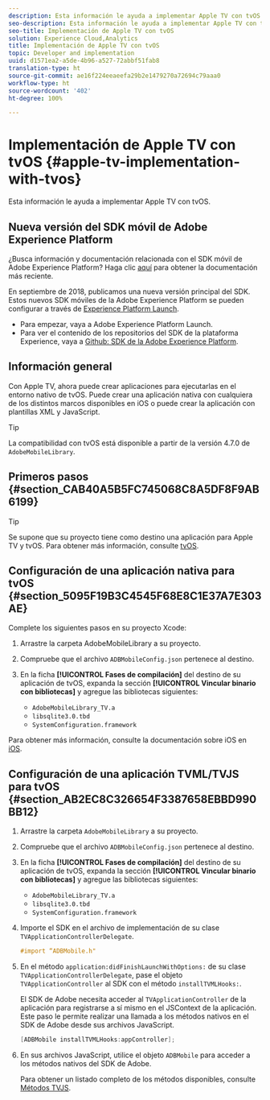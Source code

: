 ```yaml
---
description: Esta información le ayuda a implementar Apple TV con tvOS.
seo-description: Esta información le ayuda a implementar Apple TV con tvOS.
seo-title: Implementación de Apple TV con tvOS
solution: Experience Cloud,Analytics
title: Implementación de Apple TV con tvOS
topic: Developer and implementation
uuid: d1571ea2-a5de-4b96-a527-72abbf51fab8
translation-type: ht
source-git-commit: ae16f224eeaeefa29b2e1479270a72694c79aaa0
workflow-type: ht
source-wordcount: '402'
ht-degree: 100%

---
```



# Implementación de Apple TV con tvOS {#apple-tv-implementation-with-tvos}

Esta información le ayuda a implementar Apple TV con tvOS.

## Nueva versión del SDK móvil de Adobe Experience Platform

¿Busca información y documentación relacionada con el SDK móvil de Adobe Experience Platform? Haga clic [aquí](https://aep-sdks.gitbook.io/docs/) para obtener la documentación más reciente.

En septiembre de 2018, publicamos una nueva versión principal del SDK. Estos nuevos SDK móviles de la Adobe Experience Platform se pueden configurar a través de [Experience Platform Launch](https://www.adobe.com/es/experience-platform/launch.html).

* Para empezar, vaya a Adobe Experience Platform Launch.
* Para ver el contenido de los repositorios del SDK de la plataforma Experience, vaya a [Github: SDK de la Adobe Experience Platform](https://github.com/Adobe-Marketing-Cloud/acp-sdks).

## Información general

Con Apple TV, ahora puede crear aplicaciones para ejecutarlas en el entorno nativo de tvOS. Puede crear una aplicación nativa con cualquiera de los distintos marcos disponibles en iOS o puede crear la aplicación con plantillas XML y JavaScript.

>[!TIP]
>
>La compatibilidad con tvOS está disponible a partir de la versión 4.7.0 de `AdobeMobileLibrary`.

## Primeros pasos {#section_CAB40A5B5FC745068C8A5DF8F9AB6199}

>[!TIP]
>
>Se supone que su proyecto tiene como destino una aplicación para Apple TV y tvOS. Para obtener más información, consulte [tvOS](https://developer.apple.com/tvos/documentation/).

## Configuración de una aplicación nativa para tvOS {#section_5095F19B3C4545F68E8C1E37A7E303AE}

Complete los siguientes pasos en su proyecto Xcode:

1. Arrastre la carpeta AdobeMobileLibrary a su proyecto.
1. Compruebe que el archivo `ADBMobileConfig.json` pertenece al destino.
1. En la ficha **[!UICONTROL Fases de compilación]** del destino de su aplicación de tvOS, expanda la sección **[!UICONTROL Vincular binario con bibliotecas]** y agregue las bibliotecas siguientes:

   * `AdobeMobileLibrary_TV.a`
   * `libsqlite3.0.tbd`
   * `SystemConfiguration.framework`

Para obtener más información, consulte la documentación sobre iOS en [iOS](https://developer.apple.com/ios/resources/).

## Configuración de una aplicación TVML/TVJS para tvOS {#section_AB2EC8C326654F3387658EBBD990BB12}

1. Arrastre la carpeta `AdobeMobileLibrary` a su proyecto.
1. Compruebe que el archivo `ADBMobileConfig.json` pertenece al destino.
1. En la ficha **[!UICONTROL Fases de compilación]** del destino de su aplicación de tvOS, expanda la sección **[!UICONTROL Vincular binario con bibliotecas]** y agregue las bibliotecas siguientes:

   * `AdobeMobileLibrary_TV.a`
   * `libsqlite3.0.tbd`
   * `SystemConfiguration.framework`

1. Importe el SDK en el archivo de implementación de su clase `TVApplicationControllerDelegate`.

   ```objective-c
   #import “ADBMobile.h"
   ```

1. En el método `application:didFinishLaunchWithOptions:` de su clase `TVApplicationControllerDelegate`, pase el objeto `TVApplicationController` al SDK con el método `installTVMLHooks:`.

   El SDK de Adobe necesita acceder al `TVApplicationController` de la aplicación para registrarse a sí mismo en el JSContext de la aplicación. Este paso le permite realizar una llamada a los métodos nativos en el SDK de Adobe desde sus archivos JavaScript.

   ```objective-c
   [ADBMobile installTVMLHooks:appController];
   ```

1. En sus archivos JavaScript, utilice el objeto `ADBMobile` para acceder a los métodos nativos del SDK de Adobe.

   Para obtener un listado completo de los métodos disponibles, consulte [Métodos TVJS](/help/ios/apple-tv-implementation-tvos/tvjs-methods.md).


